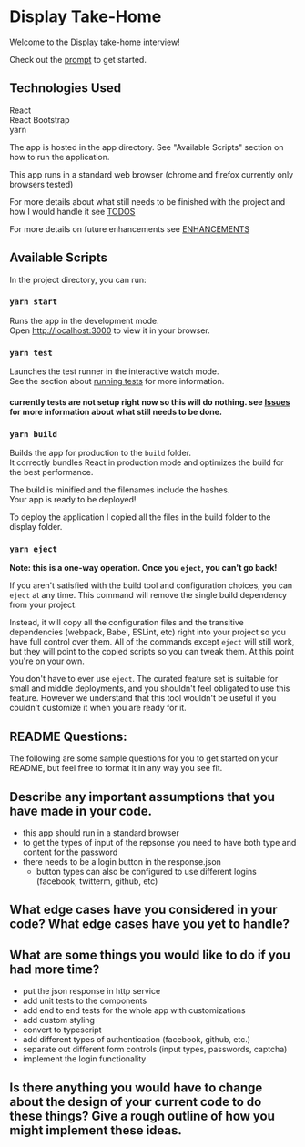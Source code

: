# Display Take-Home

Welcome to the Display take-home interview!

Check out the [prompt](PROMPT.md) to get started.

## Technologies Used

React  
React Bootstrap  
yarn

The app is hosted in the app directory. See "Available Scripts" section on how to run the application.

This app runs in a standard web browser (chrome and firefox currently only browsers tested)

For more details about what still needs to be finished with the project and how I would handle it see [TODOS](https://github.com/alexcash09/display-social-assignment/issues?q=TODO)

For more details on future enhancements see [ENHANCEMENTS](https://github.com/alexcash09/display-social-assignment/issues?q=ENHANCEMENT)

## Available Scripts

In the project directory, you can run:

### `yarn start`

Runs the app in the development mode.\
Open [http://localhost:3000](http://localhost:3000) to view it in your browser.

### `yarn test`

Launches the test runner in the interactive watch mode.\
See the section about [running tests](https://facebook.github.io/create-react-app/docs/running-tests) for more information.

#### currently tests are not setup right now so this will do nothing. see [Issues](https://github.com/alexcash09/display-social-assignment/issues) for more information about what still needs to be done.

### `yarn build`

Builds the app for production to the `build` folder.\
It correctly bundles React in production mode and optimizes the build for the best performance.

The build is minified and the filenames include the hashes.\
Your app is ready to be deployed!

To deploy the application I copied all the files in the build folder to the display folder.

### `yarn eject`

**Note: this is a one-way operation. Once you `eject`, you can't go back!**

If you aren't satisfied with the build tool and configuration choices, you can `eject` at any time. This command will remove the single build dependency from your project.

Instead, it will copy all the configuration files and the transitive dependencies (webpack, Babel, ESLint, etc) right into your project so you have full control over them. All of the commands except `eject` will still work, but they will point to the copied scripts so you can tweak them. At this point you're on your own.

You don't have to ever use `eject`. The curated feature set is suitable for small and middle deployments, and you shouldn't feel obligated to use this feature. However we understand that this tool wouldn't be useful if you couldn't customize it when you are ready for it.

## README Questions:

The following are some sample questions for you to get started on your README, but feel free to format it in any way you see fit.

## Describe any important assumptions that you have made in your code.

- this app should run in a standard browser
- to get the types of input of the repsonse you need to have both type and content for the password
- there needs to be a login button in the response.json
  - button types can also be configured to use different logins (facebook, twitterm, github, etc)

## What edge cases have you considered in your code? What edge cases have you yet to handle?

## What are some things you would like to do if you had more time?

- put the json response in http service
- add unit tests to the components
- add end to end tests for the whole app with customizations
- add custom styling
- convert to typescript
- add different types of authentication (facebook, github, etc.)
- separate out different form controls (input types, passwords, captcha)
- implement the login functionality

## Is there anything you would have to change about the design of your current code to do these things? Give a rough outline of how you might implement these ideas.
